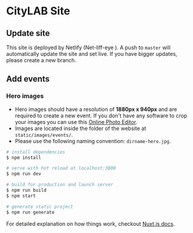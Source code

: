 # CityLAB Site

## Update site

This site is deployed by Netlify (Net-liff-eye ). A push to ```master``` will automatically update the site and set live. If you have bigger updates, please create a new branch.

## Add events

### Hero images

- Hero images should have a resolution of **1880px x 940px** and are required to create a new event. If you don't have any software to crop your images you can use this [Online Photo Editor](https://www.befunky.com/create/crop-photo/).
- Images are located inside the folder of the website at ```static/images/events/```.
- Please use the following naming convention: ```dirname-hero.jpg```.


``` bash
# install dependencies
$ npm install

# serve with hot reload at localhost:3000
$ npm run dev

# build for production and launch server
$ npm run build
$ npm start

# generate static project
$ npm run generate
```

For detailed explanation on how things work, checkout [Nuxt.js docs](https://nuxtjs.org).
